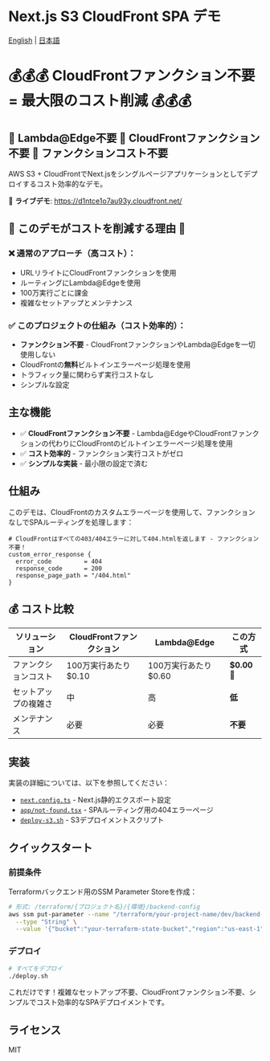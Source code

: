 # Next.js S3 CloudFront SPA デモ

[English](README.md) | [日本語](README.ja.md)

# 💰💰💰 CloudFrontファンクション不要 = 最大限のコスト削減 💰💰💰

## 🚫 Lambda@Edge不要 🚫 CloudFrontファンクション不要 🚫 ファンクションコスト不要

AWS S3 + CloudFrontでNext.jsをシングルページアプリケーションとしてデプロイするコスト効率的なデモ。

🚀 **ライブデモ**: https://d1ntce1o7au93y.cloudfront.net/

## 💸 このデモがコストを削減する理由 💸

### ❌ 通常のアプローチ（高コスト）：

- URLリライトにCloudFrontファンクションを使用
- ルーティングにLambda@Edgeを使用
- 100万実行ごとに課金
- 複雑なセットアップとメンテナンス

### ✅ このプロジェクトの仕組み（コスト効率的）：

- **ファンクション不要** - CloudFrontファンクションやLambda@Edgeを一切使用しない
- CloudFrontの**無料**ビルトインエラーページ処理を使用
- トラフィック量に関わらず実行コストなし
- シンプルな設定

## 主な機能

- ✅ **CloudFrontファンクション不要** - Lambda@EdgeやCloudFrontファンクションの代わりにCloudFrontのビルトインエラーページ処理を使用
- ✅ **コスト効率的** - ファンクション実行コストがゼロ
- ✅ **シンプルな実装** - 最小限の設定で済む

## 仕組み

このデモは、CloudFrontのカスタムエラーページを使用して、ファンクションなしでSPAルーティングを処理します：

```hcl
# CloudFrontはすべての403/404エラーに対して404.htmlを返します - ファンクション不要！
custom_error_response {
  error_code         = 404
  response_code      = 200
  response_page_path = "/404.html"
}
```

## 💰 コスト比較

| ソリューション | CloudFrontファンクション | Lambda@Edge | この方式 |
| -------------- | ------------------------ | ----------- | ---------- |
| ファンクションコスト | 100万実行あたり$0.10 | 100万実行あたり$0.60 | **$0.00** 🎉 |
| セットアップの複雑さ | 中 | 高 | **低** |
| メンテナンス | 必要 | 必要 | **不要** |

## 実装

実装の詳細については、以下を参照してください：

- [`next.config.ts`](./next.config.ts) - Next.js静的エクスポート設定
- [`app/not-found.tsx`](./app/not-found.tsx) - SPAルーティング用の404エラーページ
- [`deploy-s3.sh`](./deploy-s3.sh) - S3デプロイメントスクリプト

## クイックスタート

### 前提条件

Terraformバックエンド用のSSM Parameter Storeを作成：
```bash
# 形式: /terraform/{プロジェクト名}/{環境}/backend-config
aws ssm put-parameter --name "/terraform/your-project-name/dev/backend-config" \
  --type "String" \
  --value '{"bucket":"your-terraform-state-bucket","region":"us-east-1","dynamodb_table":"your-lock-table","role_arn":""}'
```

### デプロイ

```bash
# すべてをデプロイ
./deploy.sh
```

これだけです！複雑なセットアップ不要、CloudFrontファンクション不要、シンプルでコスト効率的なSPAデプロイメントです。

## ライセンス

MIT